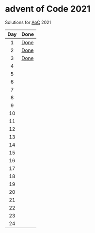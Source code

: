 # advent of Code 2021

Solutions for [AoC](https://adventofcode.com/2021) 2021

|Day|Done|
|:---:|---|
|1|[Done](day01/Day01.java)|
|2|[Done](day02/Sub.java)|
|3|[Done](day03/Day03.java)|
|4| |
|5| |
|6| |
|7| |
|8| |
|9| |
|10| |
|11| |
|12| |
|13| |
|14| |
|15| |
|16| |
|17| |
|18| |
|19| |
|20| |
|21| |
|22| |
|23| |
|24| |
